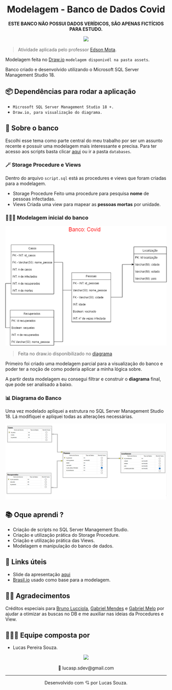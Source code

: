 <h1 align="center">Modelagem - Banco de Dados Covid</h1>

<p align="center">
<strong>ESTE BANCO NÃO POSSUI DADOS VERÍDICOS, SÃO APENAS FICTÍCIOS PARA ESTUDO.</strong>
</p>

<p align="center">
  <img src="https://c.tenor.com/UOlZB9S6Yh8AAAAd/civid19-coronavirus.gif" width="500">
</p>

> Atividade aplicada pelo professor [Edson Mota](https://www.linkedin.com/in/edsonmottac/).

Modelagem feita no [Draw.io](https://app.diagrams.net/) `modelagem disponivél na pasta assets`.

Banco criado e desenvolvido utilizando o Microsoft SQL Server Management Studio 18.

## 📦 Dependências para rodar a aplicação

- `Microsoft SQL Server Management Studio 18 +.`
- `Draw.io, para visualização do diagrama.`

## 📜 Sobre o banco

Escolhi esse tema como parte central do meu trabalho por ser um assunto recente e possuir uma modelagem mais interessante e precisa. Para ter acesso aos scripts basta clicar [aqui](/databases/) ou ir a pasta `databases`.

### 🪄 Storage Procedure e Views

Dentro do arquivo `script.sql` está as procedures e views que foram criadas para a modelagem.

- Storage Procedure
  Feito uma procedure para pesquisa **nome** de pessoas infectadas.
- Views
  Criada uma view para mapear as **pessoas mortas** por unidade.

### 👨🏾‍🔬 Modelagem inicial do banco

![banco](/assets/img/modelagemBancoDeDadosCovid.png)

>Feita no draw.io disponibilizado no [diagrama](assets/img/templates/)

Primeiro foi criado uma modelagem parcial para a visualização do banco e poder ter a noção de como poderia aplicar a minha lógica sobre.

A partir desta modelagem eu consegui filtrar e construir o **diagrama** final, que pode ser analisado a baixo.

### 📊 Diagrama do Banco

Uma vez modelado apliquei a estrutura no SQL Server Management Studio 18.
Lá modifiquei e apliquei todas as alterações necessárias.

![diagrama](/assets/img/diagramaBancoDeDadosCovid.png)

## 📚 Oque aprendi ?

- Criação de scripts no SQL Server Management Studio.
- Criação e utilização prática do Storage Procedure.
- Criação e utilização prática das Views.
- Modelagem e manipulação do banco de dados.

## 📌 Links úteis

- Slide da apresentação [aqui](assets/slide/Banco%20de%20Dados%20-%20Covid%20UNIME.pptx)
- [Brasil.io](https://brasil.io/dataset/covid19/caso/) usado como base para a modelagem.

## 🤝🏾 Agradecimentos

Créditos especiais para [Bruno Lucciola](https://www.linkedin.com/in/brunolucciola/), [Gabriel Mendes](https://www.linkedin.com/in/gabriel-mendes-3a668917b/) e [Gabriel Melo](https://github.com/ArkGM) por ajudar a otimizar as buscas no DB e me auxiliar nas ideias da Procedures e View.

## 👨🏾‍🦱 Equipe composta por

- Lucas Pereira Souza.

<div align="center">
  <a href="https://www.linkedin.com/in/lucas-souza-dev/">
  <img height="25px" src="https://img.shields.io/badge/LinkedIn-0077B5?style=for-the-badge&logo=linkedin&logoColor=white" />
</a>
  <p>
  📩 lucasp.sdev@gmail.com
  </p>
</div>

---

<p align="center">
Desenvolvido com 💘 por Lucas Souza.
</p>
